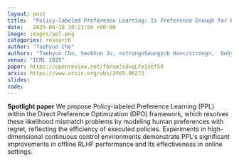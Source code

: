 ```yaml
---
layout: post
title:  "Policy-labeled Preference Learning: Is Preference Enough for RLHF?"
date:   2025-06-18 20:21:59 +00:00
image: images/ppl.png
categories: research
author: "Taehyun Cho"
authors: "Taehyun Cho, Seokhun Ju, <strong>Seungyub Han</strong>,  Dohyeong Kim, Kyungjae Lee,  Jungwoo Lee"
venue: "ICML 2025"
paper: https://openreview.net/forum?id=qLfo1sef50
arxiv: https://www.arxiv.org/abs/2505.06273
slides: 
code: 
---
```

 <strong>Spotlight paper</strong> We propose Policy-labeled Preference Learning (PPL) within the Direct Preference Optimization (DPO) framework, which resolves these likelihood mismatch problems by modeling human preferences with regret, reflecting the efficiency of executed policies. Experiments in high-dimensional continuous control environments demonstrate PPL's significant improvements in offline RLHF performance and its effectiveness in online settings.